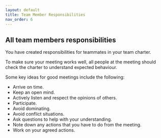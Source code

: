 ```yaml
---
layout: default
title: Team Member Responsibilities
nav_order: 6
---
```

## All team members responsibilities
You have created responsibilities for teammates in your team charter.

To make sure your meeting works well, all people at the meeting should check the charter to understand expected behaviour.

Some key ideas for good meetings include the following: 

- Arrive on time.
- Keep an open mind.
- Actively listen and respect the opinions of others.
- Participate.
- Avoid dominating.
- Avoid conflict situations.
- Ask questions to help with your understanding.
- Note down any actions that you have to do from the meeting. 
- Work on your agreed actions.
